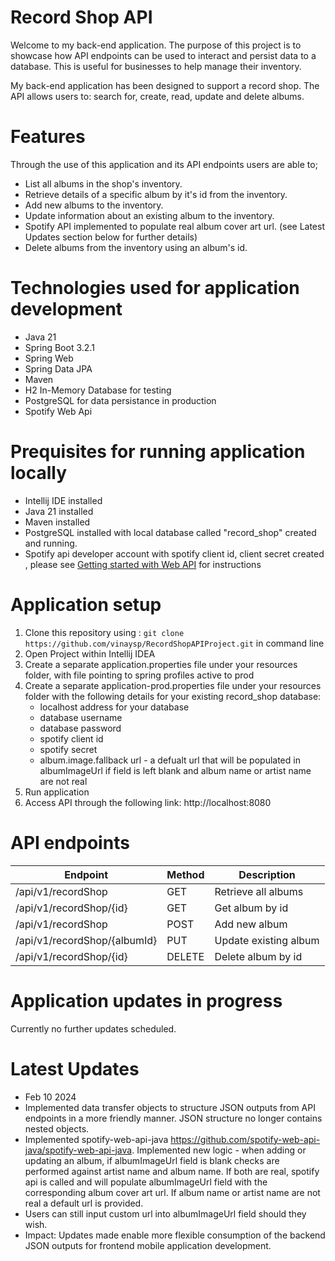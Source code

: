 # Record Shop API

Welcome to my back-end application. The purpose of this project is to showcase how API endpoints can be used to interact and persist data to a database. This is useful for businesses to help manage their inventory. 

My back-end application has been designed to support a record shop. The API allows users to: search for, create, read, update and delete albums.

# Features
Through the use of this application and its API endpoints users are able to;
- List all albums in the shop's inventory.
- Retrieve details of a specific album by it's id from the inventory.
- Add new albums to the inventory.
- Update information about an existing album to the inventory.
- Spotify API implemented to populate real album cover art url. (see Latest Updates section below for further details)
- Delete albums from the inventory using an album's id.

# Technologies used for application development
- Java 21
- Spring Boot 3.2.1
- Spring Web
- Spring Data JPA
- Maven
- H2 In-Memory Database for testing
- PostgreSQL for data persistance in production
- Spotify Web Api 

# Prequisites for running application locally
- Intellij IDE installed
- Java 21 installed
- Maven installed
- PostgreSQL installed with local database called "record_shop" created and running. 
- Spotify api developer account with spotify client id, client secret created , please see [Getting started with Web API]("https://developer.spotify.com/documentation/web-api/tutorials/getting-started") for instructions


# Application setup
1) Clone this repository using : `git clone https://github.com/vinaysp/RecordShopAPIProject.git` in command line
2) Open Project within Intellij IDEA
3) Create a separate application.properties file under your resources folder, with file pointing to spring profiles active to prod
4) Create a separate application-prod.properties file under your resources folder with the following details for your existing record_shop database:
   - localhost address for your database
   - database username
   - database password
   - spotify client id
   - spotify secret
   - album.image.fallback url - a defualt url that will be populated in albumImageUrl if field is left blank and album name or artist name are not real
5) Run application 
6) Access API through the following link: http://localhost:8080

# API endpoints

| Endpoint	| Method |	Description |
|-----------|---------|--------------|
|/api/v1/recordShop|	GET|	Retrieve all albums|
|/api/v1/recordShop/{id}|	GET|	Get album by id|
|/api/v1/recordShop|	POST|	Add new album|
|/api/v1/recordShop/{albumId}|	PUT|	Update existing album|
|/api/v1/recordShop/{id}|	DELETE|	Delete album by id|

# Application updates in progress
Currently no further updates scheduled.

# Latest Updates
- Feb 10 2024 
- Implemented data transfer objects to structure JSON outputs from API endpoints in a more friendly manner. JSON structure no longer contains nested objects.
- Implemented spotify-web-api-java https://github.com/spotify-web-api-java/spotify-web-api-java. Implemented new logic - when adding or updating an album, if albumImageUrl field is blank checks are performed against artist name and album name. If both are real, spotify api is called and will populate albumImageUrl field with the corresponding album cover art url. If album name or artist name are not real a default url is provided.
- Users can still input custom url into albumImageUrl field should they wish.
- Impact: Updates made enable more flexible consumption of the backend JSON outputs for frontend mobile application development.